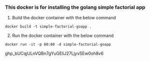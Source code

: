 ### This docker is for installing the golang simple factorial app

1. Build the docker container with the below command
```
docker build -t simple-factorial-goapp .
```

2. Run the docker container with the below command
```
docker run -it -p 80:80 -d simple-factorial-goapp
```
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